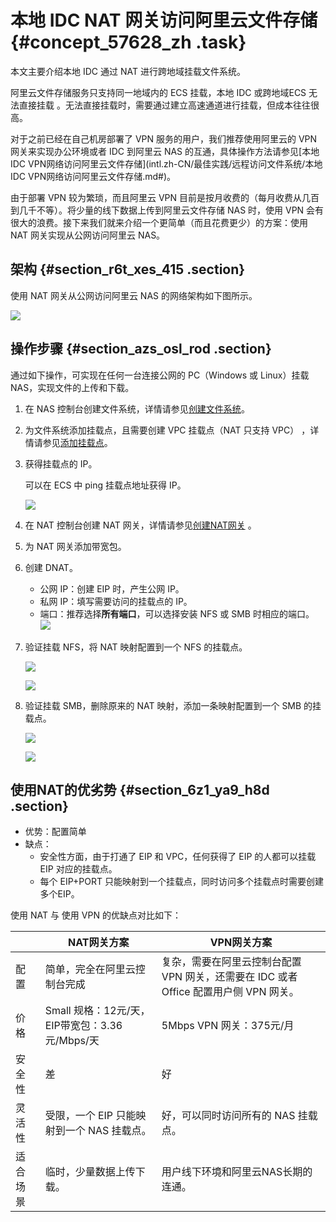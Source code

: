 # 本地 IDC NAT 网关访问阿里云文件存储 {#concept_57628_zh .task}

本文主要介绍本地 IDC 通过 NAT 进行跨地域挂载文件系统。

阿里云文件存储服务只支持同一地域内的 ECS 挂载，本地 IDC 或跨地域ECS 无法直接挂载 。无法直接挂载时，需要通过建立高速通道进行挂载，但成本往往很高。

对于之前已经在自己机房部署了 VPN 服务的用户，我们推荐使用阿里云的 VPN 网关来实现办公环境或者 IDC 到阿里云 NAS 的互通，具体操作方法请参见[本地IDC VPN网络访问阿里云文件存储](intl.zh-CN/最佳实践/远程访问文件系统/本地IDC VPN网络访问阿里云文件存储.md#)。

由于部署 VPN 较为繁琐，而且阿里云 VPN 目前是按月收费的（每月收费从几百到几千不等）。将少量的线下数据上传到阿里云文件存储 NAS 时，使用 VPN 会有很大的浪费。接下来我们就来介绍一个更简单（而且花费更少）的方案：使用 NAT 网关实现从公网访问阿里云 NAS。

## 架构 {#section_r6t_xes_415 .section}

使用 NAT 网关从公网访问阿里云 NAS 的网络架构如下图所示。

![](http://static-aliyun-doc.oss-cn-hangzhou.aliyuncs.com/assets/img/18706/156706385413110_zh-CN.png)

## 操作步骤 {#section_azs_osl_rod .section}

通过如下操作，可实现在任何一台连接公网的 PC（Windows 或 Linux）挂载 NAS，实现文件的上传和下载。

1.  在 NAS 控制台创建文件系统，详情请参见[创建文件系统](../../../../intl.zh-CN/控制台用户指南/管理文件系统.md#section_5jo_0kj_jn5)。
2.  为文件系统添加挂载点，且需要创建 VPC 挂载点（NAT 只支持 VPC） ，详情请参见[添加挂载点](../../../../intl.zh-CN/控制台用户指南/管理挂载点.md#section_6xi_a3u_zkq)。
3.  获得挂载点的 IP。 

    可以在 ECS 中 ping 挂载点地址获得 IP。

    ![](http://static-aliyun-doc.oss-cn-hangzhou.aliyuncs.com/assets/img/18706/156706385413114_zh-CN.png)

4.  在 NAT 控制台创建 NAT 网关，详情请参见[创建NAT网关](../../../../intl.zh-CN/用户指南/管理NAT网关/创建NAT网关.md#) 。 
5.  为 NAT 网关添加带宽包。
6.  创建 DNAT。 

    -   公网 IP：创建 EIP 时，产生公网 IP。
    -   私网 IP：填写需要访问的挂载点的 IP。
    -   端口：推荐选择**所有端口**，可以选择安装 NFS 或 SMB 时相应的端口。
    ![](http://static-aliyun-doc.oss-cn-hangzhou.aliyuncs.com/assets/img/18706/156706385513118_zh-CN.png)

7.  验证挂载 NFS，将 NAT 映射配置到一个 NFS 的挂载点。 

    ![](http://static-aliyun-doc.oss-cn-hangzhou.aliyuncs.com/assets/img/18706/156706385613119_zh-CN.png)

    ![](http://static-aliyun-doc.oss-cn-hangzhou.aliyuncs.com/assets/img/18706/156706385613120_zh-CN.png)

8.  验证挂载 SMB，删除原来的 NAT 映射，添加一条映射配置到一个 SMB 的挂载点。 

    ![](http://static-aliyun-doc.oss-cn-hangzhou.aliyuncs.com/assets/img/18706/156706385713121_zh-CN.png)

    ![](http://static-aliyun-doc.oss-cn-hangzhou.aliyuncs.com/assets/img/18706/156706385713122_zh-CN.png) 


## 使用NAT的优劣势 {#section_6z1_ya9_h8d .section}

-   优势：配置简单
-   缺点：
    -   安全性方面，由于打通了 EIP 和 VPC，任何获得了 EIP 的人都可以挂载 EIP 对应的挂载点。
    -   每个 EIP+PORT 只能映射到一个挂载点，同时访问多个挂载点时需要创建多个EIP。

使用 NAT 与 使用 VPN 的优缺点对比如下：

| |NAT网关方案|VPN网关方案|
|--|-------|-------|
|配置|简单，完全在阿里云控制台完成|复杂，需要在阿里云控制台配置 VPN 网关，还需要在 IDC 或者 Office 配置用户侧 VPN 网关。|
|价格|Small 规格：12元/天，EIP带宽包：3.36元/Mbps/天|5Mbps VPN 网关：375元/月|
|安全性|差|好|
|灵活性|受限，一个 EIP 只能映射到一个 NAS 挂载点。|好，可以同时访问所有的 NAS 挂载点。|
|适合场景|临时，少量数据上传下载。|用户线下环境和阿里云NAS长期的连通。|

